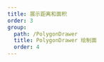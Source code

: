 ```yaml
---
title: 展示距离和面积
order: 3
group: 
  path: /PolygonDrawer
  title: PolygonDrawer 绘制面
  order: 4
---
```


<code src="./area.tsx" compact="true" defaultShowCode="true"></code>
